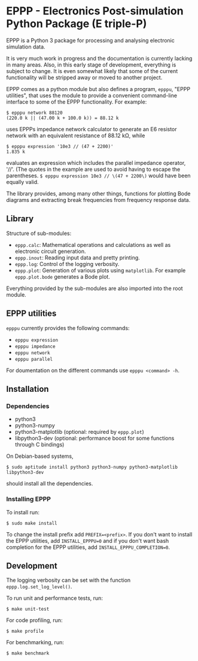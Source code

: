 # EPPP - Electronics Post-simulation Python Package (E triple-P)

EPPP is a Python 3 package for processing and analysing electronic simulation data.

It is very much work in progress and the documentation is currently lacking in many areas. Also, in this early stage of development, everything is subject to change. It is even somewhat likely that some of the current functionality will be stripped away or moved to another project.

EPPP comes as a python module but also defines a program, `epppu`, "EPPP utilities", that uses the module to provide a convenient command-line interface to some of the EPPP functionality. For example:

	$ epppu network 88120
	(220.0 k || (47.00 k + 100.0 k)) = 88.12 k

uses EPPPs impedance network calculator to generate an E6 resistor network with an equivalent resistance of 88.12 kΩ, while

	$ epppu expression '10e3 // (47 + 2200)'
	1.835 k

evaluates an expression which includes the parallel impedance operator, '//'. (The quotes in the example are used to avoid having to escape the parentheses. `$ epppu expression 10e3 // \(47 + 2200\)` would have been equally valid.

The library provides, among many other things, functions for plotting Bode diagrams and extracting break frequencies from frequency response data.

## Library
Structure of sub-modules:
- `eppp.calc`: Mathematical operations and calculations as well as electronic circuit generation.
- `eppp.inout`: Reading input data and pretty printing.
- `eppp.log`: Control of the logging verbosity.
- `eppp.plot`: Generation of various plots using `matplotlib`. For example `eppp.plot.bode` generates a Bode plot.

Everything provided by the sub-modules are also imported into the root module.

## EPPP utilities
`epppu` currently provides the following commands:

- `epppu expression`
- `epppu impedance`
- `epppu network`
- `epppu parallel`

For doumentation on the different commands use
`epppu <command> -h`.

## Installation

### Dependencies
- python3
- python3-numpy
- python3-matplotlib (optional: required by `eppp.plot`)
- libpython3-dev (optional: performance boost for some functions through C bindings)

On Debian-based systems,

	$ sudo aptitude install python3 python3-numpy python3-matplotlib libpython3-dev

should install all the dependencies.

### Installing EPPP
To install run:

	$ sudo make install

To change the install prefix add `PREFIX=<prefix>`. If you don't want to install the EPPP utilities, add `INSTALL_EPPPU=0` and if you don't want bash completion for the EPPP utilities, add `INSTALL_EPPPU_COMPLETION=0`.

## Development

The logging verbosity can be set with the function `eppp.log.set_log_level()`.

To run unit and performance tests, run:

	$ make unit-test

For code profiling, run:

	$ make profile

For benchmarking, run:

	$ make benchmark
